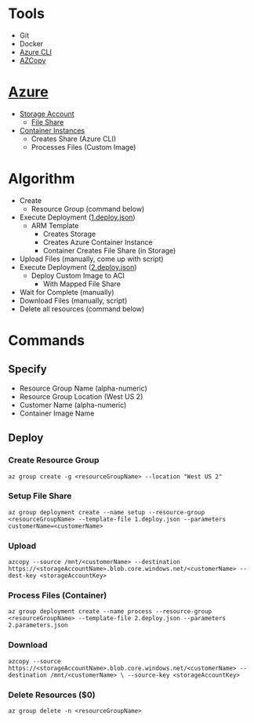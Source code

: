 # Tools
- Git
- Docker
- [Azure CLI](https://docs.microsoft.com/en-us/cli/azure/install-azure-cli?view=azure-cli-latest)
- [AZCopy](https://docs.microsoft.com/en-us/azure/storage/common/storage-use-azcopy-linux)

# [Azure](https://portal.azure.com)
- [Storage Account](https://docs.microsoft.com/en-us/azure/storage/)
    - [File Share](https://docs.microsoft.com/en-us/azure/storage/files/storage-files-introduction)
- [Container Instances](https://azure.microsoft.com/en-us/services/container-instances/)
    - Creates Share (Azure CLI)
    - Processes Files (Custom Image)

# Algorithm
- Create
    - Resource Group (command below)
- Execute Deployment ([1.deploy.json](https://github.com/jefking/hs-hack/blob/master/1.deploy.json))
    - ARM Template
        - Creates Storage
        - Creates Azure Container Instance
        - Container Creates File Share (in Storage)
- Upload Files (manually, come up with script)
- Execute Deployment ([2.deploy.json](https://github.com/jefking/hs-hack/blob/master/2.deploy.json))
    - Deploy Custom Image to ACI
        - With Mapped File Share
- Wait for Complete (manually)
- Download Files (manually, script)
- Delete all resources (command below)

# Commands
## Specify
- Resource Group Name (alpha-numeric)
- Resource Group Location (West US 2)
- Customer Name (alpha-numeric)
- Container Image Name

## Deploy
### Create Resource Group
``
az group create -g <resourceGroupName> --location "West US 2"
``

### Setup File Share
``
az group deployment create --name setup --resource-group <resourceGroupName> --template-file 1.deploy.json --parameters customerName=<customerName>
``

### Upload
``
azcopy --source /mnt/<customerName> --destination https://<storageAccountName>.blob.core.windows.net/<customerName> --dest-key <storageAccountKey>
``

### Process Files (Container)
``
az group deployment create --name process --resource-group <resourceGroupName> --template-file 2.deploy.json --parameters 2.parameters.json
``

### Download
``
azcopy --source https://<storageAccountName>.blob.core.windows.net/<customerName> --destination /mnt/<customerName> \ --source-key <storageAccountKey>
``


### Delete Resources ($0)
``
az group delete -n <resourceGroupName>
``